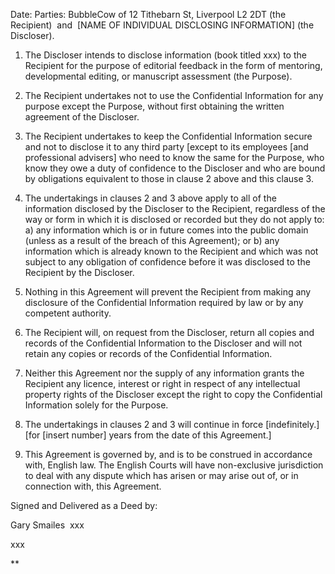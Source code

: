 Date:
Parties:
BubbleCow of 12 Tithebarn St, Liverpool L2 2DT (the Recipient) 
and 
[NAME OF INDIVIDUAL DISCLOSING INFORMATION] (the Discloser).
1. The Discloser intends to disclose information (book titled xxx) to the Recipient for the purpose of editorial feedback in the form of mentoring, developmental editing, or manuscript assessment (the Purpose).  
2. The Recipient undertakes not to use the Confidential Information for any purpose except the Purpose, without first obtaining the written agreement of the Discloser. 
3. The Recipient undertakes to keep the Confidential Information secure and not to disclose it to any third party [except to its employees [and professional advisers] who need to know the same for the Purpose, who know they owe a duty of confidence to the Discloser and who are bound by obligations equivalent to those in clause 2 above and this clause 3. 

  

4. The undertakings in clauses 2 and 3 above apply to all of the information disclosed by the Discloser to the Recipient, regardless of the way or form in which it is disclosed or recorded but they do not apply to: a) any information which is or in future comes into the public domain (unless as a result of the breach of this Agreement); or b) any information which is already known to the Recipient and which was not subject to any obligation of confidence before it was disclosed to the Recipient by the Discloser. 

  

5. Nothing in this Agreement will prevent the Recipient from making any disclosure of the Confidential Information required by law or by any competent authority. 

  

6. The Recipient will, on request from the Discloser, return all copies and records of the Confidential Information to the Discloser and will not retain any copies or records of the Confidential Information. 

  

7. Neither this Agreement nor the supply of any information grants the Recipient any licence, interest or right in respect of any intellectual property rights of the Discloser except the right to copy the Confidential Information solely for the Purpose. 

  

8. The undertakings in clauses 2 and 3 will continue in force [indefinitely.] [for [insert number] years from the date of this Agreement.] 

  

9. This Agreement is governed by, and is to be construed in accordance with, English law. The English Courts will have non-exclusive jurisdiction to deal with any dispute which has arisen or may arise out of, or in connection with, this Agreement.

  
  

Signed and Delivered as a Deed by: 

  

Gary Smailes  xxx

  

xxx

  
  
**